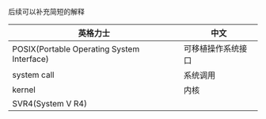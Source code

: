 后续可以补充简短的解释

|英格力士|中文|
|---|---|
|POSIX(Portable Operating System Interface)|可移植操作系统接口|
|system call|系统调用|
|kernel|内核|
|SVR4(System V R4)||
